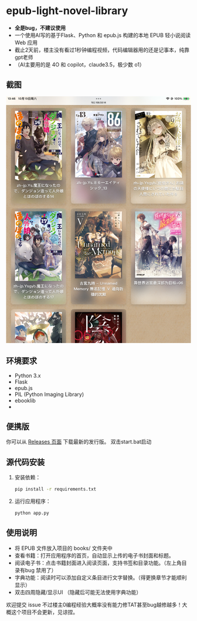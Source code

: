 # epub-light-novel-library
- **全是bug，不建议使用**
- 一个使用AI写的基于Flask、Python 和 epub.js 构建的本地 EPUB 轻小说阅读 Web 应用
- 截止2天前，楼主没有看过1秒钟编程视频，代码编辑器用的还是记事本，纯靠gpt老师
- （AI主要用的是 4O 和 copilot，claude3.5，极少数 o1）

## 截图

![首页截图](截图/test1.jpg)

## 环境要求

- Python 3.x
- Flask
- epub.js
- PIL (Python Imaging Library)
- ebooklib
- 
## 便携版

你可以从 [Releases 页面](https://github.com/ikemenrourou/epub-light-novel-library/releases) 下载最新的发行版。
双击start.bat启动

## 源代码安装

1. 安装依赖：

   ```bash
   pip install -r requirements.txt

2. 运行应用程序：

   ```bash
   python app.py

## 使用说明

- 将 EPUB 文件放入项目的 books/ 文件夹中
- 查看书籍：打开应用程序的首页，自动显示上传的电子书封面和标题。
- 阅读电子书：点击书籍封面进入阅读页面，支持书签和目录功能。（左上角目录有bug 禁用了）
- 字典功能：阅读时可以添加自定义条目进行文字替换。（得更换章节才能顺利显示）
- 双击四周隐藏/显示UI （隐藏后可能无法使用字典功能）

欢迎提交 issue 不过楼主0编程经验大概率没有能力修TAT甚至bug越修越多！大概这个项目不会更新，见谅捏。
